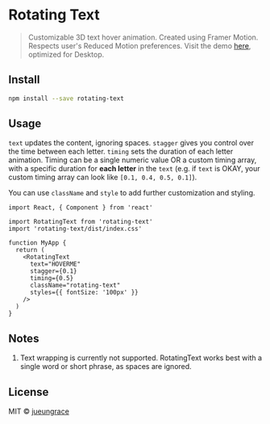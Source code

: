 # Rotating Text

> Customizable 3D text hover animation.
> Created using Framer Motion.
> Respects user's Reduced Motion preferences.
> Visit the demo [here](https://rotating-text.vercel.app/), optimized for Desktop.

## Install

```bash
npm install --save rotating-text
```

## Usage

`text` updates the content, ignoring spaces.
`stagger` gives you control over the time between each letter.
`timing` sets the duration of each letter animation. Timing can be a single numeric value OR a custom timing array, with a specific duration for **each letter** in the `text` (e.g. if `text` is OKAY, your custom timing array can look like `[0.1, 0.4, 0.5, 0.1]`).

You can use `className` and `style` to add further customization and styling.

```tsx
import React, { Component } from 'react'

import RotatingText from 'rotating-text'
import 'rotating-text/dist/index.css'

function MyApp {
  return (
    <RotatingText
      text="HOVERME"
      stagger={0.1}
      timing={0.5}
      className="rotating-text"
      styles={{ fontSize: '100px' }}
    />
  )
}
```

## Notes

1. Text wrapping is currently not supported. RotatingText works best with a single word or short phrase, as spaces are ignored.

## License

MIT © [jueungrace](https://github.com/jueungrace)
